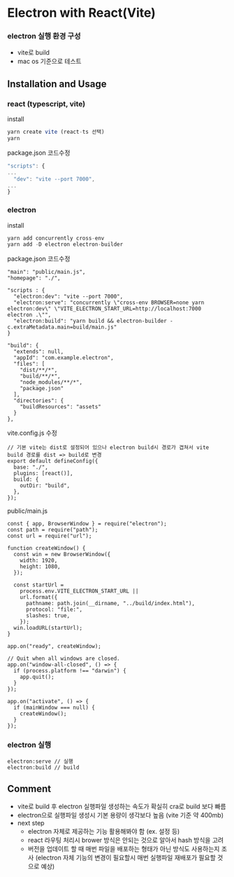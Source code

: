 # Electron with React(Vite)

### electron 실행 환경 구성

- vite로 build
- mac os 기준으로 테스트

## Installation and Usage

### react (typescript, vite)

install

```ts
yarn create vite (react-ts 선택)
yarn
```

package.json 코드수정

```ts
"scripts": {
...
  "dev": "vite --port 7000",
...
}
```

### electron

install

```ts
yarn add concurrently cross-env
yarn add -D electron electron-builder
```

package.json 코드수정

```
"main": "public/main.js",
"homepage": "./",
```

```
"scripts : {
  "electron:dev": "vite --port 7000",
  "electron:serve": "concurrently \"cross-env BROWSER=none yarn electron:dev\" \"VITE_ELECTRON_START_URL=http://localhost:7000 electron .\"",
  "electron:build": "yarn build && electron-builder -c.extraMetadata.main=build/main.js"
}
```

```
"build": {
  "extends": null,
  "appId": "com.example.electron",
  "files": [
    "dist/**/*",
    "build/**/*",
    "node_modules/**/*",
    "package.json"
  ],
  "directories": {
    "buildResources": "assets"
  }
},
```

vite.config.js 수정

```
// 기본 vite는 dist로 설정되어 있으나 electron build시 경로가 겹쳐서 vite build 경로를 dist => build로 변경
export default defineConfig({
  base: "./",
  plugins: [react()],
  build: {
    outDir: "build",
  },
});
```

public/main.js

```
const { app, BrowserWindow } = require("electron");
const path = require("path");
const url = require("url");

function createWindow() {
  const win = new BrowserWindow({
    width: 1920,
    height: 1080,
  });

  const startUrl =
    process.env.VITE_ELECTRON_START_URL ||
    url.format({
      pathname: path.join(__dirname, "../build/index.html"),
      protocol: "file:",
      slashes: true,
    });
  win.loadURL(startUrl);
}

app.on("ready", createWindow);

// Quit when all windows are closed.
app.on("window-all-closed", () => {
  if (process.platform !== "darwin") {
    app.quit();
  }
});

app.on("activate", () => {
  if (mainWindow === null) {
    createWindow();
  }
});
```

### electron 실행

```
electron:serve // 실행
electron:build // build
```

## Comment

- vite로 build 후 electron 실행파일 생성하는 속도가 확실히 cra로 build 보다 빠름
- electron으로 실행파일 생성시 기본 용량이 생각보다 높음 (vite 기준 약 400mb)
- next step
  - electron 자체로 제공하는 기능 활용해봐야 함 (ex. 설정 등)
  - react 라우팅 처리시 brower 방식은 안되는 것으로 알아서 hash 방식을 고려
  - 버전을 업데이트 할 때 매번 파일을 배포하는 형태가 아닌 방식도 사용하는지 조사 (electron 자체 기능의 변경이 필요할시 매번 실행파일 재배포가 필요할 것으로 예상)
